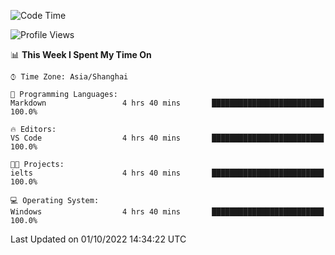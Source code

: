 <!--START_SECTION:waka-->
![Code Time](http://img.shields.io/badge/Code%20Time-203%20hrs%2047%20mins-blue)

![Profile Views](http://img.shields.io/badge/Profile%20Views-0-blue)

📊 **This Week I Spent My Time On** 

```text
⌚︎ Time Zone: Asia/Shanghai

💬 Programming Languages: 
Markdown                 4 hrs 40 mins       █████████████████████████   100.0%

🔥 Editors: 
VS Code                  4 hrs 40 mins       █████████████████████████   100.0%

🐱‍💻 Projects: 
ielts                    4 hrs 40 mins       █████████████████████████   100.0%

💻 Operating System: 
Windows                  4 hrs 40 mins       █████████████████████████   100.0%

```


 Last Updated on 01/10/2022 14:34:22 UTC
<!--END_SECTION:waka-->